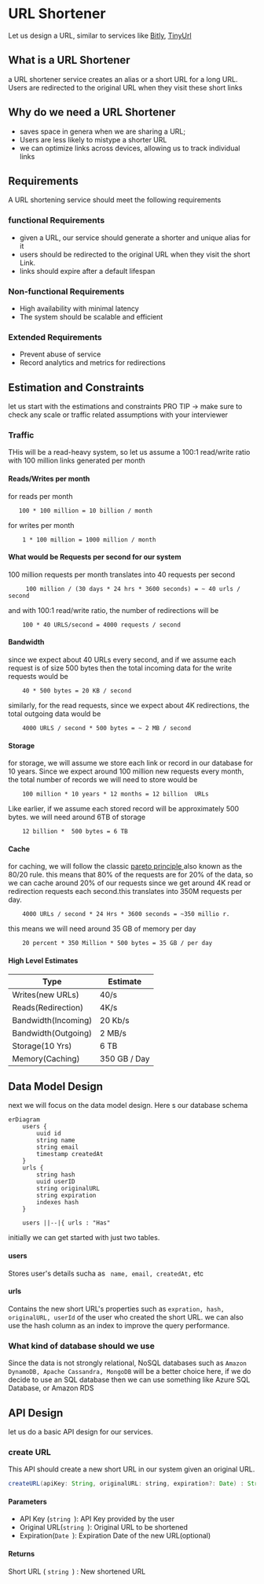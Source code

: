 # URL Shortener
Let us design a URL, similar to services like [Bitly](https://bitly.com/), [TinyUrl](https://tinyurl.com/app)

## What is a URL Shortener
a URL shortener service creates an alias or a short URL for a long URL. Users are redirected to the original URL when they visit these short links

## Why do we need a URL Shortener
* saves space in genera when we are sharing a URL;
* Users are less likely to mistype a shorter URL
* we can optimize links across devices, allowing us to track individual links
## Requirements
A URL shortening service should meet the following requirements
### functional Requirements
- given a URL, our service should generate a shorter and unique alias for it
- users should be redirected to the original URL when they visit the short Link.
- links should expire after a default lifespan

### Non-functional Requirements   
- High availability with minimal latency
- The system should be scalable and efficient


### Extended Requirements   
- Prevent abuse of service
- Record analytics and metrics for redirections  
## Estimation and Constraints
let us start with the estimations and constraints
PRO TIP -> make sure to check any scale or traffic related assumptions with your interviewer

### Traffic
THis will be a read-heavy system, so let us assume a  100:1  read/write ratio with 100 million links generated per month

#### Reads/Writes per month

for reads per month

       100 * 100 million = 10 billion / month

for writes per month  

        1 * 100 million = 1000 million / month

#### What would be Requests per second for our system
100 million requests per month translates into 40 requests per second
        
         100 million / (30 days * 24 hrs * 3600 seconds) = ~ 40 urls / second
and with 100:1 read/write ratio, the number of redirections will be

        100 * 40 URLS/second = 4000 requests / second

#### Bandwidth
since we expect about 40 URLs every second, and if we assume each request is of size 500 bytes then the total incoming data for the write requests would be
        
        40 * 500 bytes = 20 KB / second
similarly, for the read requests, since we expect   about 4K redirections, the total outgoing data would be
        
        4000 URLS / second * 500 bytes = ~ 2 MB / second

#### Storage
 for storage, we will assume we store each link or record in our database for 10 years. Since we expect around 100 million new requests every month, the total number of records we will need to store would be 
        
        100 million * 10 years * 12 months = 12 billion  URLs

Like earlier, if we assume each stored record will be approximately 500 bytes. we will need around 6TB of storage
        
        12 billion *  500 bytes = 6 TB
#### Cache
for caching, we will follow the classic [pareto principle ](https://en.wikipedia.org/wiki/Pareto_principle) also known as the 80/20 rule. this means that 80% of the requests are for 20% of the data, so we can cache around 20% of our requests
since we get around 4K read or redirection requests each second.this translates into 350M requests per day.

        4000 URLs / second * 24 Hrs * 3600 seconds = ~350 millio r. 

this means we will need around 35 GB of memory per day
        
        20 percent * 350 Million * 500 bytes = 35 GB / per day

 #### High Level Estimates
| Type                | Estimate     |
|---------------------|--------------|
| Writes(new URLs)    | 40/s         | 
| Reads(Redirection)  | 4K/s         |
| Bandwidth(Incoming) | 20 Kb/s      |    
| Bandwidth(Outgoing) | 2 MB/s       |    
| Storage(10 Yrs)     | 6 TB         |    
| Memory(Caching)     | 350 GB / Day |    
 
## Data Model Design
next we will focus on the data model design. Here s our database schema

``` mermaid
erDiagram
    users {
        uuid id
        string name
        string email
        timestamp createdAt
    }
    urls {
        string hash
        uuid userID
        string originalURL
        string expiration
        indexes hash 
    }    
                
    users ||--|{ urls : "Has"
```
initially we can get started with just two tables.

#### users
Stores user's details sucha as ``` name, email, createdAt,``` etc

#### urls  
Contains the new short URL's properties such as ```expration, hash, originalURL, userId``` of the user who created the short URL. we can also use the hash column as an index to improve the query performance.

### What kind of database should we use
Since the data is not strongly relational, NoSQL databases such as ```Amazon DynamoDB, Apache Cassandra, MongoDB``` will be a better choice here, if we do decide to use an SQL database then we can use something like Azure SQL Database, or Amazon RDS

## API Design
let us do a basic API design for our services.

### create URL
This API should create a new short URL in our system given an original URL.

```java 
createURL(apiKey: String, originalURL: string, expiration?: Date) : String
```
#### Parameters
- API Key (```string ```): API Key provided by the user
- Original URL(```string ```): Original URL to be shortened
- Expiration(```Date ```): Expiration Date of the new URL(optional)

#### Returns
Short URL ( ```string ```) : New shortened URL



           



















